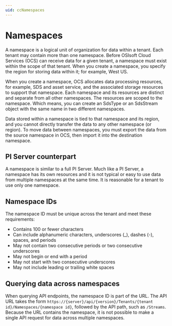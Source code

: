 ```yaml
---
uid: ccNamespaces
---
```


# Namespaces

A namespace is a logical unit of organization for data within a tenant. Each tenant may contain more than one namespace. Before OSIsoft Cloud Services (OCS) can receive data for a given tenant, a namespace must exist within the scope of that tenant. When you create a namespace, you specify the region for storing data within it; for example, West US.

When you create a namespace, OCS allocates data processing resources, for example, SDS and asset service, and the associated storage resources to support that namespace. Each namespace and its resources are distinct and separate from all other namespaces. The resources are scoped to the namespace. Which means, you can create an SdsType or an SdsStream object with the same name in two different namespaces.

Data stored within a namespace is tied to that namespace and its region, and you cannot directly transfer the data to any other namespace (or region). To move data between namespaces, you must export the data from the source namespace in OCS, then import it into the destination namespace.

## PI Server counterpart

A namespace is similar to a full PI Server. Much like a PI Server, a namespace has its own resources and it is not typical or easy to use data from multiple namespaces at the same time. It is reasonable for a tenant to use only one namespace.

## Namespace IDs

The namespace ID must be unique across the tenant and meet these requirements:

- Contains 100 or fewer characters
- Can include alphanumeric characters, underscores (\_), dashes (-), spaces, and periods
- May not contain two consecutive periods or two consecutive underscores
- May not begin or end with a period
- May not start with two consecutive underscores
- May not include leading or trailing white spaces

## Querying data across namespaces

When querying API endpoints, the namespace ID is part of the URL. The API URL takes the form `https://{server}/api/{version}/Tenants/{tenant id}/Namespaces/{namespace id}`, followed by the API path, such as `/Streams`.  Because the URL contains the namespace, it is not possible to make a single API request for data across multiple namespaces.
